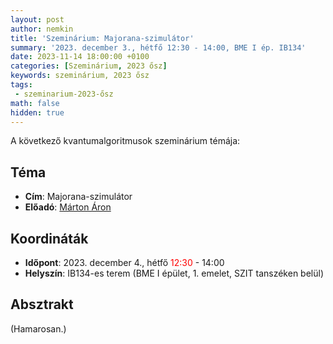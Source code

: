 ```yaml
---
layout: post
author: nemkin
title: 'Szeminárium: Majorana-szimulátor'
summary: '2023. december 3., hétfő 12:30 - 14:00, BME I ép. IB134'
date: 2023-11-14 18:00:00 +0100
categories: [Szeminárium, 2023 ősz]
keywords: szeminárium, 2023 ősz
tags: 
 - szeminarium-2023-ősz
math: false
hidden: true
---
```


A következő kvantumalgoritmusok szeminárium témája:

## Téma

- **Cím**: Majorana-szimulátor
- **Előadó**: [Márton Áron](https://tdk.bme.hu/Browse/Users/Marton-Aron)

## Koordináták

- **Időpont**: 2023. december 4., hétfő <span style="color: red">12:30</span> - 14:00
- **Helyszín**: IB134-es terem (BME I épület, 1. emelet, SZIT tanszéken belül)

## Absztrakt

(Hamarosan.)
